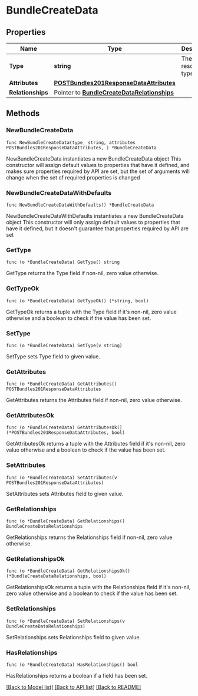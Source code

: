 # BundleCreateData

## Properties

Name | Type | Description | Notes
------------ | ------------- | ------------- | -------------
**Type** | **string** | The resource&#39;s type | 
**Attributes** | [**POSTBundles201ResponseDataAttributes**](POSTBundles201ResponseDataAttributes.md) |  | 
**Relationships** | Pointer to [**BundleCreateDataRelationships**](BundleCreateDataRelationships.md) |  | [optional] 

## Methods

### NewBundleCreateData

`func NewBundleCreateData(type_ string, attributes POSTBundles201ResponseDataAttributes, ) *BundleCreateData`

NewBundleCreateData instantiates a new BundleCreateData object
This constructor will assign default values to properties that have it defined,
and makes sure properties required by API are set, but the set of arguments
will change when the set of required properties is changed

### NewBundleCreateDataWithDefaults

`func NewBundleCreateDataWithDefaults() *BundleCreateData`

NewBundleCreateDataWithDefaults instantiates a new BundleCreateData object
This constructor will only assign default values to properties that have it defined,
but it doesn't guarantee that properties required by API are set

### GetType

`func (o *BundleCreateData) GetType() string`

GetType returns the Type field if non-nil, zero value otherwise.

### GetTypeOk

`func (o *BundleCreateData) GetTypeOk() (*string, bool)`

GetTypeOk returns a tuple with the Type field if it's non-nil, zero value otherwise
and a boolean to check if the value has been set.

### SetType

`func (o *BundleCreateData) SetType(v string)`

SetType sets Type field to given value.


### GetAttributes

`func (o *BundleCreateData) GetAttributes() POSTBundles201ResponseDataAttributes`

GetAttributes returns the Attributes field if non-nil, zero value otherwise.

### GetAttributesOk

`func (o *BundleCreateData) GetAttributesOk() (*POSTBundles201ResponseDataAttributes, bool)`

GetAttributesOk returns a tuple with the Attributes field if it's non-nil, zero value otherwise
and a boolean to check if the value has been set.

### SetAttributes

`func (o *BundleCreateData) SetAttributes(v POSTBundles201ResponseDataAttributes)`

SetAttributes sets Attributes field to given value.


### GetRelationships

`func (o *BundleCreateData) GetRelationships() BundleCreateDataRelationships`

GetRelationships returns the Relationships field if non-nil, zero value otherwise.

### GetRelationshipsOk

`func (o *BundleCreateData) GetRelationshipsOk() (*BundleCreateDataRelationships, bool)`

GetRelationshipsOk returns a tuple with the Relationships field if it's non-nil, zero value otherwise
and a boolean to check if the value has been set.

### SetRelationships

`func (o *BundleCreateData) SetRelationships(v BundleCreateDataRelationships)`

SetRelationships sets Relationships field to given value.

### HasRelationships

`func (o *BundleCreateData) HasRelationships() bool`

HasRelationships returns a boolean if a field has been set.


[[Back to Model list]](../README.md#documentation-for-models) [[Back to API list]](../README.md#documentation-for-api-endpoints) [[Back to README]](../README.md)


